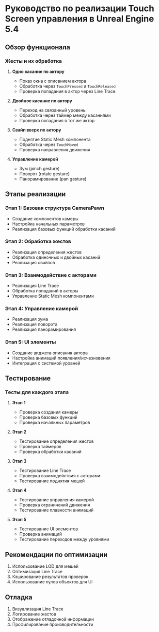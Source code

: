 # Руководство по реализации Touch Screen управления в Unreal Engine 5.4

## Обзор функционала

### Жесты и их обработка
1. **Одно касание по актору**
   - Показ окна с описанием актора
   - Обработка через `TouchPressed` и `TouchReleased`
   - Проверка попадания в актор через Line Trace

2. **Двойное касание по актору**
   - Переход на связанный уровень
   - Обработка через таймер между касаниями
   - Проверка попадания в тот же актор

3. **Свайп вверх по актору**
   - Поднятие Static Mesh компонента
   - Обработка через `TouchMoved`
   - Проверка направления движения

4. **Управление камерой**
   - Зум (pinch gesture)
   - Поворот (rotate gesture)
   - Панорамирование (pan gesture)

## Этапы реализации

### Этап 1: Базовая структура CameraPawn
- Создание компонентов камеры
- Настройка начальных параметров
- Реализация базовых функций обработки касаний

### Этап 2: Обработка жестов
- Реализация определения жестов
- Обработка одиночных и двойных касаний
- Реализация свайпов

### Этап 3: Взаимодействие с акторами
- Реализация Line Trace
- Обработка попаданий в акторы
- Управление Static Mesh компонентами

### Этап 4: Управление камерой
- Реализация зума
- Реализация поворота
- Реализация панорамирования

### Этап 5: UI элементы
- Создание виджета описания актора
- Настройка анимаций появления/исчезновения
- Интеграция с системой уровней

## Тестирование

### Тесты для каждого этапа
1. **Этап 1**
   - Проверка создания камеры
   - Проверка базовых функций
   - Проверка начальных параметров

2. **Этап 2**
   - Тестирование определения жестов
   - Проверка таймеров
   - Проверка обработки касаний

3. **Этап 3**
   - Тестирование Line Trace
   - Проверка взаимодействия с акторами
   - Тестирование поднятия мешей

4. **Этап 4**
   - Тестирование управления камерой
   - Проверка ограничений движения
   - Тестирование плавности анимаций

5. **Этап 5**
   - Тестирование UI элементов
   - Проверка анимаций
   - Тестирование переходов между уровнями

## Рекомендации по оптимизации
1. Использование LOD для мешей
2. Оптимизация Line Trace
3. Кэширование результатов проверок
4. Использование пулов объектов для UI

## Отладка
1. Визуализация Line Trace
2. Логирование жестов
3. Отображение отладочной информации
4. Профилирование производительности 
